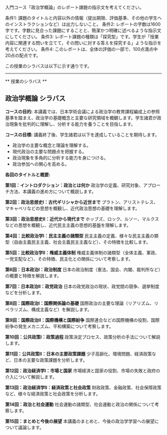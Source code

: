 入門コース「政治学概論」のレポート課題の指示文を考えてください。

条件1: 課題のタイトルと内容以外の情報（提出期限、評価基準、その他の学生へのインストラクションなど）は出力しないこと。
条件2: レポートの字数は1600字です。字数に見合った課題にすることと、簡潔かつ明確に述べるような指示文にしてください。
条件3: レポート課題の種類は「探究型」です。学生が「授業内容に関連する問いを立てて，その問いに対する答えを探究する」ような指示を考えてください。
条件4: このレポートは、全体の評価の一部で、100点満点中20点の配点です。

この授業のシラバスは以下に示す通りです。

---------------------------------------
** 授業のシラバス **
## 政治学概論 シラバス

**コースの目的:** 本講義では、日本学術会議による政治学の教育課程編成上の参照基準を踏まえ、政治学の基礎概念と主要な研究領域を概観します。学生諸君が政治現象を批判的に理解し、分析する能力を養うことを目指します。

**コースの目標:**  講義終了後、学生諸君は以下を達成していることを期待します。
* 政治学の主要な概念と理論を理解する。
* 現代政治の主要な問題点を把握する。
* 政治現象を多角的に分析する能力を身につける。
* 政治参加への関心を高める。


**各回のタイトルと概要:**

**第1回：イントロダクション：政治とは何か**
政治学の定義、研究対象、アプローチ方法、本講義の進め方について概説します。

**第2回：政治思想史I：古代ギリシャから近世まで**
プラトン、アリストテレス、マキャベリなどの思想を概観し、近代政治思想の基礎を理解します。

**第3回：政治思想史II：近代から現代まで**
ホッブズ、ロック、ルソー、マルクスなどの思想を概観し、近代民主主義の思想的基盤を理解します。

**第4回：比較政治学I：民主主義の諸類型**
民主主義の定義、様々な民主主義の類型（自由主義民主主義、社会主義民主主義など）、その特徴を比較します。

**第5回：比較政治学II：権威主義体制**
権威主義体制の諸類型（全体主義、軍政、一党支配など）、その特徴、民主化との関係について考察します。

**第6回：日本政治I：政治制度**
日本の政治制度（憲法、国会、内閣、裁判所など）の概要と特徴を解説します。

**第7回：日本政治II：政党政治**
日本の政党政治の現状、政党間の競争、選挙制度などを分析します。

**第8回：国際政治I：国際関係論の基礎**
国際政治の主要な理論（リアリズム、リベラリズム、構成主義など）を解説します。

**第9回：国際政治II：国際機構と国際紛争**
国際連合などの国際機構の役割、国際紛争の発生メカニズム、平和構築について考察します。

**第10回：公共政策I：政策過程**
政策決定プロセス、政策分析の手法について解説します。

**第11回：公共政策II：日本の主要政策課題**
少子高齢化、環境問題、経済政策など、日本の主要な政策課題を分析します。

**第12回：政治経済学I：市場と国家**
市場経済と国家の役割、市場の失敗と政府の介入について解説します。

**第13回：政治経済学II：経済政策と社会政策**
財政政策、金融政策、社会保障政策など、様々な経済政策と社会政策を分析します。

**第14回：政治と社会運動**
社会運動の諸類型、社会運動と政治の関係について考察します。

**第15回：まとめと今後の展望**
本講義のまとめと、今後の政治学学習への展望について議論します。
